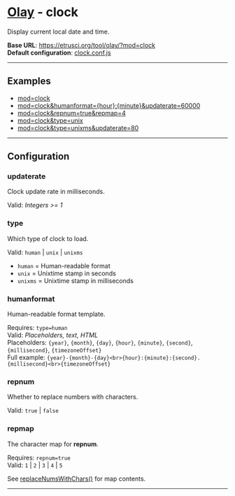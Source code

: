 # [Olay](../../../README.md) - clock

Display current local date and time.

**Base URL**: <https://etrusci.org/tool/olay/?mod=clock>  
**Default configuration**: [clock.conf.js](./clock.conf.js)

---

## Examples

- [mod=clock](https://etrusci.org/tool/olay/?mod=clock)
- [mod=clock&humanformat={hour}:{minute}&updaterate=60000](https://etrusci.org/tool/olay/?mod=clock&humanformat={hour}:{minute}&updaterate=60000)
- [mod=clock&repnum=true&repmap=4](https://etrusci.org/tool/olay/?mod=clock&repnum=true&repmap=4)
- [mod=clock&type=unix](https://etrusci.org/tool/olay/?mod=clock&type=unix)
- [mod=clock&type=unixms&updaterate=80](https://etrusci.org/tool/olay/?mod=clock&type=unixms&updaterate=80)

---

## Configuration

### updaterate

Clock update rate in milliseconds.

Valid: *Integers >= 1*

### type

Which type of clock to load.

Valid: `human` | `unix` | `unixms`

- `human` = Human-readable format
- `unix` = Unixtime stamp in seconds
- `unixms` = Unixtime stamp in milliseconds

### humanformat

Human-readable format template.

Requires: `type=human`  
Valid: *Placeholders, text, HTML*  
Placeholders: `{year}`, `{month}`, `{day}`, `{hour}`, `{minute}`, `{second}`, `{millisecond}`, `{timezoneOffset}`  
Full example: `{year}-{month}-{day}<br>{hour}:{minute}:{second}.{millisecond}<br>{timezoneOffset}`

### repnum

Whether to replace numbers with characters.

Valid: `true` | `false`

### repmap

The character map for **repnum**.

Requires: `repnum=true`  
Valid: `1` | `2` | `3` | `4` | `5`

See [replaceNumsWithChars()](../../lib/olay.js) for map contents.

---
